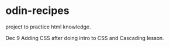 # odin-recipes
project to practice html knowledge.

Dec 9
Adding CSS after doing intro to CSS and Cascading lesson.